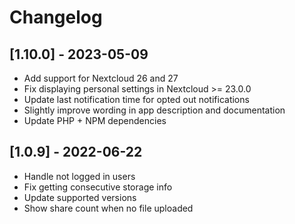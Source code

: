# Changelog

## [1.10.0] - 2023-05-09

- Add support for Nextcloud 26 and 27
- Fix displaying personal settings in Nextcloud >= 23.0.0
- Update last notification time for opted out notifications
- Slightly improve wording in app description and documentation
- Update PHP + NPM dependencies

## [1.0.9] - 2022-06-22

- Handle not logged in users
- Fix getting consecutive storage info
- Update supported versions
- Show share count when no file uploaded
